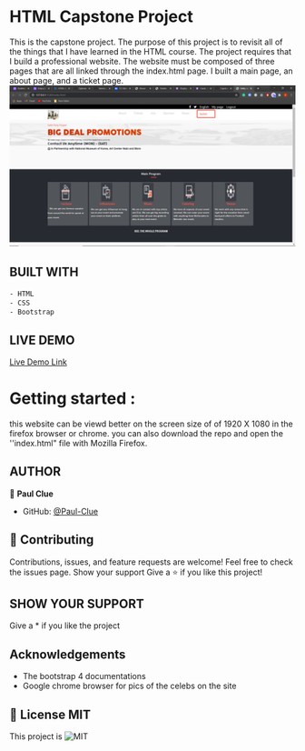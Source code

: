 # HTML Capstone Project
This is the capstone project. The purpose of this project is to revisit all of the things that I have learned in the HTML course. The project requires that I build a professional website. The website must be composed of three pages that are all linked through the index.html page. I built a main page, an about page, and a ticket page. 
![screenshot](./img/Screenshot(2).png)

## BUILT WITH
    - HTML
    - CSS
    - Bootstrap

## LIVE DEMO
[Live Demo Link]( https://paul-clue.github.io/Capstone1/)

# Getting started :
this website can be viewd better on the screen size of of 1920 X 1080 in the firefox browser or chrome.
you can also download the repo and open the ''index.html" file with Mozilla Firefox.

## AUTHOR
👤 **Paul Clue**
- GitHub: [@Paul-Clue](https://github.com/Paul-Clue/) 

## 🤝 Contributing
Contributions, issues, and feature requests are welcome!
Feel free to check the issues page. Show your support
Give a ⭐️ if you like this project!

## SHOW YOUR SUPPORT
Give a \* if you like the project

## Acknowledgements
- The bootstrap 4 documentations
- Google chrome browser for pics of the celebs on the site

## 📝 License MIT
This project is ![MIT](https://github.com/Paul-Clue/Capstone1/blob/main/LICENSE)

